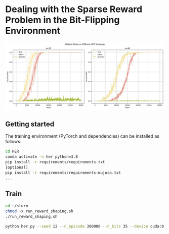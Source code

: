 # Dealing with the Sparse Reward Problem in the Bit-Flipping Environment

![](fig/ablation.jpg)

## Getting started
The training environment (PyTorch and dependencies) can be installed as follows:
```bash
cd HER
conda activate -n her python=3.8
pip install -r requirements/requirements.txt
[optional]
pip install -r requirements/requirements-mujoco.txt
...
```

## Train
```bash
cd ~/slurm
chmod +x run_reward_shaping.sh
./run_reward_shaping.sh
```

```bash
python her.py --seed 12 --n_episode 300000 --n_bits 35 --device cuda:0 --her_strategy final
```
